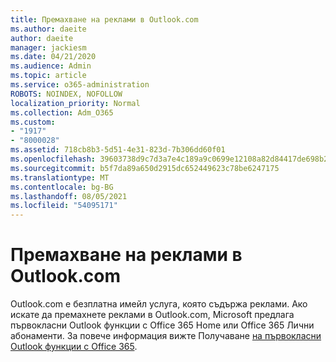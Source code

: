 ```yaml
---
title: Премахване на реклами в Outlook.com
ms.author: daeite
author: daeite
manager: jackiesm
ms.date: 04/21/2020
ms.audience: Admin
ms.topic: article
ms.service: o365-administration
ROBOTS: NOINDEX, NOFOLLOW
localization_priority: Normal
ms.collection: Adm_O365
ms.custom:
- "1917"
- "8000028"
ms.assetid: 718cb8b3-5d51-4e31-823d-7b306dd60f01
ms.openlocfilehash: 39603738d9c7d3a7e4c189a9c0699e12108a82d84417de698b22195aef2cd2bd
ms.sourcegitcommit: b5f7da89a650d2915dc652449623c78be6247175
ms.translationtype: MT
ms.contentlocale: bg-BG
ms.lasthandoff: 08/05/2021
ms.locfileid: "54095171"
---
```

# <a name="remove-ads-in-outlookcom"></a>Премахване на реклами в Outlook.com

Outlook.com е безплатна имейл услуга, която съдържа реклами. Ако искате да премахнете реклами в Outlook.com, Microsoft предлага първокласни Outlook функции с Office 365 Home или Office 365 Лични абонаменти. За повече информация вижте Получаване [на първокласни Outlook функции с Office 365](https://go.microsoft.com/fwlink/?linkid=872181).